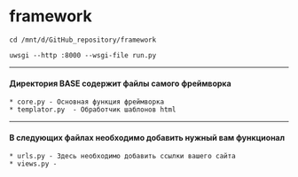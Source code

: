# framework


```cd /mnt/d/GitHub_repository/framework```

```uwsgi --http :8000 --wsgi-file run.py```

***
#### Директория BASE содержит файлы самого фреймворка
```  
* core.py - Основная функция фреймворка  
* templator.py  - Обработчик шаблонов html 
```
***
#### В следующих файлах необходимо добавить нужный вам функционал
```
* urls.py - Здесь необходимо добавить ссылки вашего сайта
* views.py - 
```